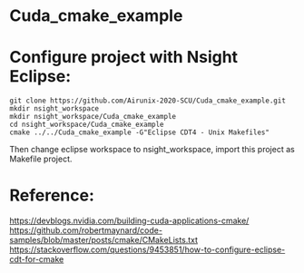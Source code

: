 # Cuda_cmake_example

# Configure project with Nsight Eclipse:
	git clone https://github.com/Airunix-2020-SCU/Cuda_cmake_example.git
	mkdir nsight_workspace
	mkdir nsight_workspace/Cuda_cmake_example
	cd nsight_workspace/Cuda_cmake_example
	cmake ../../Cuda_cmake_example -G"Eclipse CDT4 - Unix Makefiles"
Then change eclipse workspace to nsight_workspace, import this project as Makefile project.

# Reference:
https://devblogs.nvidia.com/building-cuda-applications-cmake/
https://github.com/robertmaynard/code-samples/blob/master/posts/cmake/CMakeLists.txt
https://stackoverflow.com/questions/9453851/how-to-configure-eclipse-cdt-for-cmake